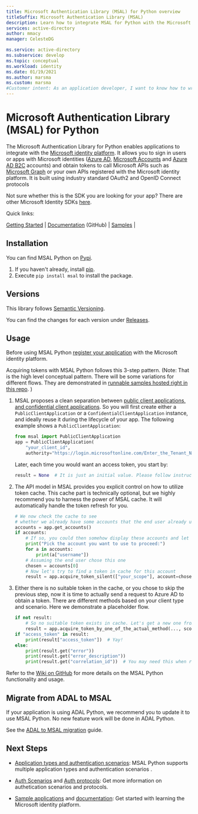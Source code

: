 ```yaml
---
title: Microsoft Authentication Library (MSAL) for Python overview
titleSuffix: Microsoft Authentication Library (MSAL)
description: Learn how to integrate MSAL for Python with the Microsoft identity platform
services: active-directory
author: mmacy
manager: CelesteDG

ms.service: active-directory
ms.subservice: develop
ms.topic: conceptual
ms.workload: identity
ms.date: 01/19/2021
ms.author: marsma
ms.custom: marsma
#Customer intent: As an application developer, I want to know how to write a desktop app that calls web APIs by using the Microsoft identity platform.
---
```

# Microsoft Authentication Library (MSAL) for Python

The Microsoft Authentication Library for Python enables applications to integrate with the [Microsoft identity platform](https://aka.ms/aaddevv2). It allows you to sign in users or apps with Microsoft identities ([Azure AD](https://azure.microsoft.com/services/active-directory/), [Microsoft Accounts](https://account.microsoft.com) and [Azure AD B2C](https://azure.microsoft.com/services/active-directory-b2c/) accounts) and obtain tokens to call Microsoft APIs such as [Microsoft Graph](https://graph.microsoft.io/) or your own APIs registered with the Microsoft identity platform. It is built using industry standard OAuth2 and OpenID Connect protocols

Not sure whether this is the SDK you are looking for your app? There are other Microsoft Identity SDKs
[here](https://github.com/AzureAD/microsoft-authentication-library-for-python/wiki/Microsoft-Authentication-Client-Libraries).

Quick links:

[Getting Started](/azure/active-directory/develop/quickstart-v2-python-webapp) | [Documentation](https://github.com/AzureAD/microsoft-authentication-library-for-python/wiki) (GitHub) | [Samples](https://aka.ms/aaddevsamplesv2) |


## Installation

You can find MSAL Python on [Pypi](https://pypi.org/project/msal/).

1. If you haven't already, install [pip](https://pip.pypa.io/en/stable/installing/).
2. Execute `pip install msal` to install the package.

## Versions

This library follows [Semantic Versioning](http://semver.org/).

You can find the changes for each version under [Releases](https://github.com/AzureAD/microsoft-authentication-library-for-python/releases).

## Usage

Before using MSAL Python [register your application](/azure/active-directory/develop/quickstart-v2-register-an-app) with the Microsoft identity platform.

Acquiring tokens with MSAL Python follows this 3-step pattern.
(Note: That is the high level conceptual pattern.
There will be some variations for different flows. They are demonstrated in
[runnable samples hosted right in this repo](https://github.com/AzureAD/microsoft-authentication-library-for-python/tree/dev/sample).
)


1. MSAL proposes a clean separation between
   [public client applications, and confidential client applications](https://tools.ietf.org/html/rfc6749#section-2.1).
   So you will first create either a `PublicClientApplication` or a `ConfidentialClientApplication` instance,
   and ideally reuse it during the lifecycle of your app. The following example shows a `PublicClientApplication`:

   ```python
   from msal import PublicClientApplication
   app = PublicClientApplication(
       "your_client_id",
       authority="https://login.microsoftonline.com/Enter_the_Tenant_Name_Here")
   ```

   Later, each time you would want an access token, you start by:
   ```python
   result = None  # It is just an initial value. Please follow instructions below.
   ```

2. The API model in MSAL provides you explicit control on how to utilize token cache.
   This cache part is technically optional, but we highly recommend you to harness the power of MSAL cache.
   It will automatically handle the token refresh for you.

   ```python
   # We now check the cache to see
   # whether we already have some accounts that the end user already used to sign in before.
   accounts = app.get_accounts()
   if accounts:
       # If so, you could then somehow display these accounts and let end user choose
       print("Pick the account you want to use to proceed:")
       for a in accounts:
           print(a["username"])
       # Assuming the end user chose this one
       chosen = accounts[0]
       # Now let's try to find a token in cache for this account
       result = app.acquire_token_silent(["your_scope"], account=chosen)
   ```

3. Either there is no suitable token in the cache, or you chose to skip the previous step,
   now it is time to actually send a request to Azure AD to obtain a token.
   There are different methods based on your client type and scenario. Here we demonstrate a placeholder flow.

   ```python
   if not result:
       # So no suitable token exists in cache. Let's get a new one from AAD.
       result = app.acquire_token_by_one_of_the_actual_method(..., scopes=["User.Read"])
   if "access_token" in result:
       print(result["access_token"])  # Yay!
   else:
       print(result.get("error"))
       print(result.get("error_description"))
       print(result.get("correlation_id"))  # You may need this when reporting a bug
   ```

Refer to the [Wiki on GitHub](https://github.com/AzureAD/microsoft-authentication-library-for-python/wiki) for more details on the MSAL Python functionality and usage.

## Migrate from ADAL to MSAL

If your application is using ADAL Python, we recommend you to update it to use MSAL Python. No new feature work will be done in ADAL Python.

See the [ADAL to MSAL migration](https://github.com/AzureAD/microsoft-authentication-library-for-python/wiki/Migrate-to-MSAL-Python) guide.

## Next Steps

- [Application types and authentication scenarios](https://docs.microsoft.com/azure/active-directory/develop/authentication-flows-app-scenarios): MSAL Python supports multiple application types and authentication scenarios .
- [Auth Scenarios](https://docs.microsoft.com/azure/active-directory/develop/authentication-scenarios)
and [Auth protocols](https://docs.microsoft.com/azure/active-directory/develop/active-directory-v2-protocols): Get more information on authetication scenarios and protocols.

- [Sample applications](https://aka.ms/aaddevsamplesv2) and [documentation](https://aka.ms/aaddevv2): Get started with learning the Microsoft identity platform.
